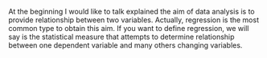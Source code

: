 At the beginning I would like to talk explained the aim of data analysis is to provide relationship between two variables. Actually, regression is the most common type to obtain this aim. If you want to define regression, we will say is the statistical measure that attempts to determine relationship between one dependent variable and many others changing variables.
